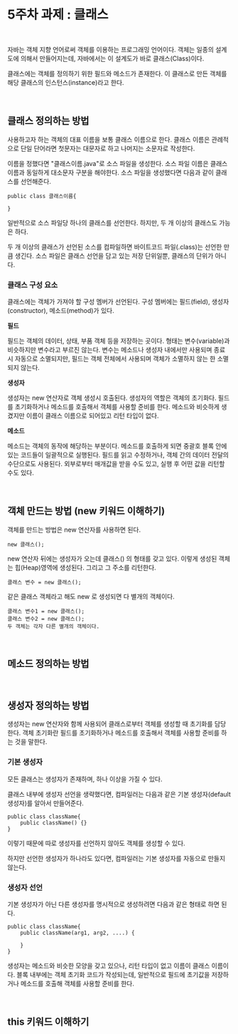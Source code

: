 # 5주차 과제 : 클래스 

<br>

자바는 객체 지향 언어로써 객체를 이용하는 프로그래밍 언어이다. 객체는 일종의 설계도에 의해서 만들어지는데, 자바에서는 이 설계도가 바로 클래스(Class)이다. 

클래스에는 객체를 정의하기 위한 필드와 메소드가 존재한다. 이 클래스로 만든 객체를 해당 클래스의 인스턴스(instance)라고 한다. 

<br>

## 클래스 정의하는 방법

사용하고자 하는 객체의 대표 이름을 보통 클래스 이름으로 한다. 클래스 이름은 관례적으로 단일 단어라면 첫문자는 대문자로 하고 나머지는 소문자로 작성한다. 

이름을 정했다면 "클래스이름.java"로 소스 파일을 생성한다. 소스 파일 이름은 클래스이름과 동일하게 대소문자 구분을 해야한다. 소스 파일을 생성했다면 다음과 같이 클래스를 선언해준다. 
```
public class 클래스이름{

}
```
일반적으로 소스 파일당 하나의 클래스를 선언한다. 하지만, 두 개 이상의 클래스도 가능은 하다. 

두 개 이상의 클래스가 선언된 소스를 컴파일하면 바이트코드 파일(.class)는 선언한 만큼 생긴다. 소스 파일은 클래스 선언을 담고 있는 저장 단위일뿐, 클래스의 단위가 아니다. 

### 클래스 구성 요소 

클래스에는 객체가 가져야 할 구성 멤버가 선언된다. 구성 멤버에는 필드(field), 생성자(constructor), 메소드(method)가 있다. 

<strong>필드</strong>

필드는 객체의 데이터, 상태, 부품 객체 등을 저장하는 곳이다. 형태는 변수(variable)과 비슷하지만 변수라고 부르진 않는다. 변수는 메소드나 생성자 내에서만 사용되며 종료 시 자동으로 소멸되지만, 필드는 객체 전체에서 사용되며 객체가 소멸하지 않는 한 소멸되지 않는다. 

<strong>생성자</strong>

생성자는 new 연산자로 객체 생성시 호출된다. 생성자의 역할은 객체의 초기화다. 필드를 초기화하거나 메소드를 호출해서 객체를 사용할 준비를 한다. 메소드와 비슷하게 생겼지만 이름이 클래스 이름으로 되어있고 리턴 타입이 없다. 

<strong>메소드</strong>

메소드는 객체의 동작에 해당하는 부분이다. 메소드를 호출하게 되면 중괄호 블록 안에 있는 코드들이 일괄적으로 실행된다. 필드를 읽고 수정하거나, 객체 간의 데이터 전달의 수단으로도 사용된다. 외부로부터 매개값을 받을 수도 있고, 실행 후 어떤 값을 리턴할 수도 있다. 

<br>


## 객체 만드는 방법 (new 키워드 이해하기)

객체를 만드는 방법은 new 연산자를 사용하면 된다. 
```
new 클래스();
```
new 연산자 뒤에는 생성자가 오는데 클래스() 의 형태를 갖고 있다. 이렇게 생성된 객체는 힙(Heap)영역에 생성된다. 그리고 그 주소를 리턴한다. 
```
클래스 변수 = new 클래스(); 
```
같은 클래스 객체라고 해도 new 로 생성되면 다 별개의 객체이다. 
```
클래스 변수1 = new 클래스();
클래스 변수2 = new 클래스(); 
두 객체는 각자 다른 별개의 객체이다. 
```
<br>

## 메소드 정의하는 방법



<br>

## 생성자 정의하는 방법

생성자는 new 연산자와 함께 사용되어 클래스로부터 객체를 생성할 때 초기화를 담당한다. 객체 초기화란 필드를 초기화하거나 메소드를 호출해서 객체를 사용할 준비를 하는 것을 말한다. 

### 기본 생성자
모든 클래스는 생성자가 존재하며, 하나 이상을 가질 수 있다. 

클래스 내부에 생성자 선언을 생략했다면, 컴파일러는 다음과 같은 기본 생성자(default 생성자)를 알아서 만들어준다. 
```
public class className{
    public className() {}
}
```
이렇기 때문에 따로 생성자를 선언하지 않아도 객체를 생성할 수 있다. 

하지만 선언한 생성자가 하나라도 있다면, 컴파일러는 기본 생성자를 자동으로 만들지 않는다. 

### 생성자 선언 
기본 생성자가 아닌 다른 생성자를 명시적으로 생성하려면 다음과 같은 형태로 하면 된다. 
``` 
public class className{
    public className(arg1, arg2, ....) {
        
    }
}
```
생성자는 메소드와 비슷한 모양을 갖고 있으나, 리턴 타입이 없고 이름이 클래스 이름이다. 블록 내부에는 객체 초기화 코드가 작성되는데, 일반적으로 필드에 초기값을 저장하거나 메소드를 호출해 객체를 사용할 준비를 한다. 

<br>

## this 키워드 이해하기

<br>